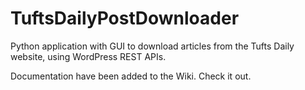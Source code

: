 # TuftsDailyPostDownloader
Python application with GUI to download articles from the Tufts Daily website, using WordPress REST APIs.

Documentation have been added to the Wiki. Check it out.
